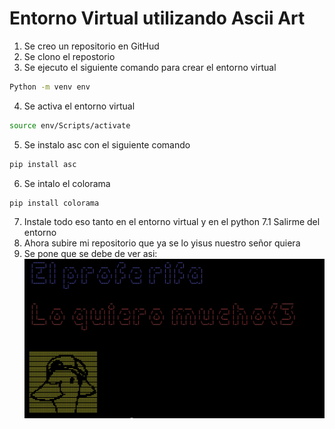 # Entorno Virtual utilizando Ascii Art 

1. Se creo un repositorio en GitHud
2. Se clono el repostorio 
3. Se ejecuto el siguiente comando para crear el entorno virtual 
```bash
Python -m venv env 
```
4. Se activa el entorno virtual 
```bash
source env/Scripts/activate
```
5. Se instalo asc con el siguiente comando 
```bash
pip install asc
```
6. Se intalo el colorama 
```bash 
pip install colorama
```
7. Instale todo eso tanto en el entorno virtual y en el python 
7.1 Salirme del entorno
8. Ahora subire mi repositorio que ya se lo yisus nuestro señor quiera 
9. Se pone que se debe de ver asi: 
![Mensaje solicitado y un patito en ASCII!](https://github.com/MiriamPerez24/AsciiArt/blob/main/patitoMensaje.jpg "Mensaje y un patito")
